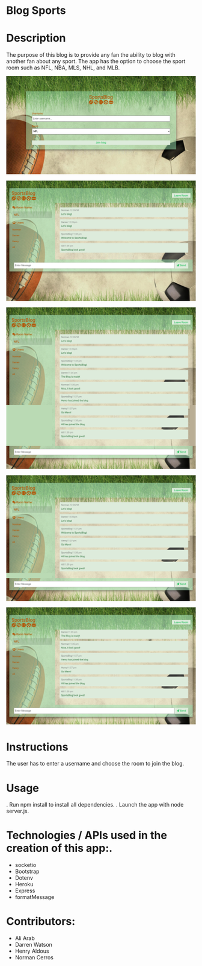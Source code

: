 # Blog Sports

# Description

The purpose of this blog is to provide any fan the ability to blog with another fan about any sport. The app has the option to choose the sport room such as NFL, NBA, MLS, NHL, and MLB.   

<!-- [Heroku app deployed](https://sports-blog-project2.herokuapp.com/) -->

![sportsblog](images/sportsblog.png)

![sportsblogA](images/sportsblogA.png)

![sportsblogD](images/sportsblogD.png)

![sportsblogH](images/sportsblogH.png)

![sportsblogN](images/sportsblogN.png)


 
# Instructions
The user has to enter a username and choose the room to join the blog. 

# Usage
. Run npm install to install all dependencies.
. Launch the app with node server.js.


# Technologies / APIs used in the creation of this app:.

- socketio
- Bootstrap
- Dotenv
- Heroku
- Express
- formatMessage


# Contributors:

- Ali Arab
- Darren Watson 
- Henry Aldous
- Norman Cerros
